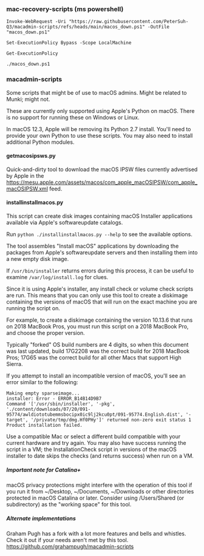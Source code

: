 ### mac-recovery-scripts (ms powershell)

```
Invoke-WebRequest -Uri "https://raw.githubusercontent.com/PeterSuh-Q3/macadmin-scripts/refs/heads/main/macos_down.ps1" -OutFile "macos_down.ps1"

Set-ExecutionPolicy Bypass -Scope LocalMachine

Get-ExecutionPolicy

./macos_down.ps1
```

### macadmin-scripts

Some scripts that might be of use to macOS admins. Might be related to Munki;
might not.

These are currently only supported using Apple's Python on macOS. There is no support for running these on Windows or Linux.

In macOS 12.3, Apple will be removing its Python 2.7 install. You'll need to provide your own Python to use these scripts. You may also need to install additional Python modules.

#### getmacosipsws.py

Quick-and-dirty tool to download the macOS IPSW files currently advertised by Apple in the https://mesu.apple.com/assets/macos/com_apple_macOSIPSW/com_apple_macOSIPSW.xml feed.

#### installinstallmacos.py

This script can create disk images containing macOS Installer applications available via Apple's softwareupdate catalogs.

Run `python ./installinstallmacos.py --help` to see the available options.

The tool assembles "Install macOS" applications by downloading the packages from Apple's softwareupdate servers and then installing them into a new empty disk image.

If `/usr/bin/installer` returns errors during this process, it can be useful to examine `/var/log/install.log` for clues.

Since it is using Apple's installer, any install check or volume check scripts are run. This means that you can only use this tool to create a diskimage containing the versions of macOS that will run on the exact machine you are running the script on.

For example, to create a diskimage containing the version 10.13.6 that runs on 2018 MacBook Pros, you must run this script on a 2018 MacBook Pro, and choose the proper version.

Typically "forked" OS build numbers are 4 digits, so when this document was last updated, build 17G2208 was the correct build for 2018 MacBook Pros; 17G65 was the correct build for all other Macs that support High Sierra.

If you attempt to install an incompatible version of macOS, you'll see an error similar to the following:

```
Making empty sparseimage...
installer: Error - ERROR_B14B14D9B7
Command '['/usr/sbin/installer', '-pkg', './content/downloads/07/20/091-95774/awldiototubemmsbocipx0ic9lj2kcu0pt/091-95774.English.dist', '-target', '/private/tmp/dmg.Hf0PHy']' returned non-zero exit status 1
Product installation failed.
```

Use a compatible Mac or select a different build compatible with your current hardware and try again. You may also have success running the script in a VM; the InstallationCheck script in versions of the macOS installer to date skips the checks (and returns success) when run on a VM. 

##### Important note for Catalina+
macOS privacy protections might interfere with the operation of this tool if you run it from ~/Desktop, ~/Documents, ~/Downloads or other directories protected in macOS Catalina or later. Consider using /Users/Shared (or subdirectory) as the "working space" for this tool.


##### Alternate implementations
Graham Pugh has a fork with a lot more features and bells and whistles. Check it out if your needs aren't met by this tool.
https://github.com/grahampugh/macadmin-scripts

